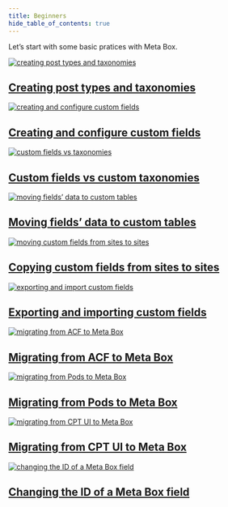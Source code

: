 ```yaml
---
title: Beginners
hide_table_of_contents: true
---
```


Let’s start with some basic pratices with Meta Box.

<div className="category_wrap">
	<div className="tutorials_category tutorials_category--new">
<div className="items">

[![creating post types and taxonomies](/tutorials/beginners-1.png) <h2 class="items_titles">Creating post types and taxonomies</h2>](/tutorials/create-custom-post-types-taxonomies/)

</div>
<div className="items">

[![creating and configure custom fields](/tutorials/beginners-2.png) <h2 class="items_titles">Creating and configure custom fields</h2>](/tutorials/create-custom-fields/)

</div>
<div className="items">

[![custom fields vs taxonomies](/tutorials/beginners-3.png) <h2 class="items_titles">Custom fields vs custom taxonomies</h2>](/tutorials/custom-fields-vs-taxonomies/)

</div>
<div className="items">

[![moving fields’ data to custom tables](/tutorials/beginners-4.png) <h2 class="items_titles">Moving fields’ data to custom tables</h2>](/tutorials/move-data-to-custom-tables/)

</div>
<div className="items">

[![moving custom fields from sites to sites](/tutorials/beginners-5.png) <h2 class="items_titles">Copying custom fields from sites to sites</h2>](/tutorials/copy-custom-fields/)

</div>
<div className="items">

[![exporting and import custom fields](/tutorials/beginners-6.png) <h2 class="items_titles">Exporting and importing custom fields</h2>](/tutorials/export-import-custom-fields-meta-box-builder/)

</div>
<div className="items">

[![migrating from ACF to Meta Box](/tutorials/beginners-7.png) <h2 class="items_titles">Migrating from ACF to Meta Box</h2>](/tutorials/migrate-data-acf-to-meta-box/)

</div>
<div className="items">

[![migrating from Pods to Meta Box](/tutorials/beginners-8.png) <h2 class="items_titles">Migrating from Pods to Meta Box</h2>](/tutorials/migrate-pods-to-meta-box/)

</div>
<div className="items">

[![migrating from CPT UI to Meta Box](/tutorials/beginners-9.png) <h2 class="items_titles">Migrating from CPT UI to Meta Box</h2>](/tutorials/cpt-ui-to-meta-box/)

</div>
<div className="items">

[![changing the ID of a Meta Box field](/tutorials/beginners-10.png) <h2 class="items_titles">Changing the ID of a Meta Box field</h2>](/tutorials/change-id-meta-box-field/)

</div>
	</div>
</div>
